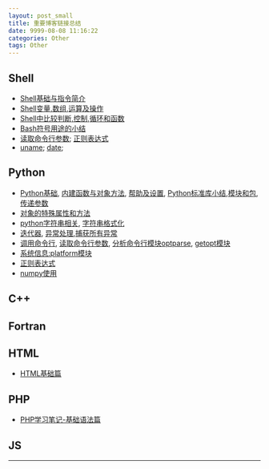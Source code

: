 ```yaml
---
layout: post_small
title: 重要博客链接总结
date: 9999-08-08 11:16:22
categories: Other
tags: Other
---
```


## Shell

- [Shell基础与指令简介](/2015/06/16/shell-basic/)
- [Shell变量,数组,运算及操作](/2015/06/15/shell-varient-operation/)
- [Shell中比较判断,控制,循环和函数](/2015/06/14/shell-function-for-if/)
- [Bash符号用途的小结](/2015/06/20/shell-symbol/)
- [读取命令行参数](/2015/06/13/ReadArgv/); [正则表达式](/2015/06/10/regexp-re/)
- [uname](/2015/06/12/uname-shell/); [date](/2015/06/07/bash-date-usage/);

## Python

- [Python基础](/2015/08/31/python_basic/), [内建函数与对象方法](/2015/10/19/pyBuildInMethod/), [帮助及设置](/2015/10/10/pyHelp/), [Python标准库小结](/2015/09/12/PythonSTL/),[模块和包](/2015/08/29/pythonModule/), [传递参数](/2015/08/07/PyArgsInput/)
- [对象的特殊属性和方法](/2015/10/09/pySpecialObjMethod/)
- [python字符串相关](/2015/06/23/python-string/), [字符串格式化](/2015/09/13/PyStringFormat/)
- [迭代器](/2015/09/07/PyIterator/), [异常处理](/2015/08/25/PythonException/),[捕获所有异常](/2015/08/26/CatchAllError/)
- [调用命令行](/2015/09/10/pythonComdline/), [读取命令行参数](/2015/06/13/ReadArgv/), [分析命令行模块optparse](/2015/10/04/PyOptParse/), [getopt模块](/2015/10/03/getopt/)
- [系统信息:platform模块](/2015/10/06/platformPy/)
- [正则表达式](/2015/06/10/regexp-re/)
- [numpy使用](/2015/09/15/numpy-use/)


## C++

## Fortran

## HTML

- [HTML基础篇](/2015/06/22/HTML-basic/)

## PHP

- [PHP学习笔记-基础语法篇](/2015/06/29/PHP-study/)

## JS

---

